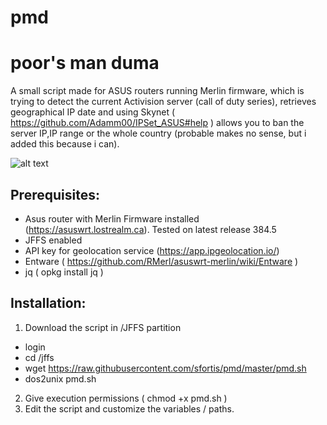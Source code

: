 # pmd
# poor's man duma

A small script made for ASUS routers running Merlin firmware, which is trying to detect the current Activision server (call of duty series), retrieves geographical IP date and using Skynet ( https://github.com/Adamm00/IPSet_ASUS#help ) allows you to ban the server IP,IP range or the whole country (probable makes no sense, but i added this because i can).


![alt text](https://i.imgur.com/yTSP4Ng.png)

## Prerequisites: 

- Asus router with Merlin Firmware installed (https://asuswrt.lostrealm.ca). Tested on latest release 384.5
- JFFS enabled
- API key for geolocation service (https://app.ipgeolocation.io/)
- Entware ( https://github.com/RMerl/asuswrt-merlin/wiki/Entware )
- jq ( opkg install jq )


## Installation:

1. Download the script in /JFFS partition 
  - login
  - cd /jffs
  - wget https://raw.githubusercontent.com/sfortis/pmd/master/pmd.sh
  - dos2unix pmd.sh
2. Give execution permissions ( chmod +x pmd.sh )
3. Edit the script and customize the variables / paths.
